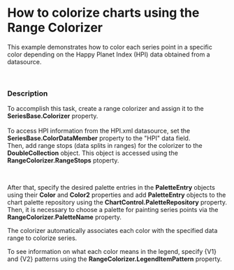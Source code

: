 # How to colorize charts using the Range Colorizer 


This example demonstrates how to color each series point in a specific color depending on the Happy Planet Index (HPI) data obtained from a datasource. <br />
<p> </p>


<h3>Description</h3>

To accomplish this task, create a range colorizer and assign it to the <strong>SeriesBase.Colorizer</strong> property.<br /><br />To access HPI information from the HPI.xml datasource, set the <strong>SeriesBase.ColorDataMember</strong> property to the "HPI" data field.<br />Then, add range stops (data splits in ranges) for the colorizer to the<strong> DoubleCollection</strong> object. This object is accessed using the<strong> RangeColorizer.RangeStops</strong> ptoperty.
<p>&nbsp;</p>
<p>After that, specify the desired palette entries in the <strong>PaletteEntry</strong> objects using their <strong>Color</strong> and <strong>Color2</strong> properties and add <strong>PaletteEntry</strong> objects to the chart palette repository using the <strong>ChartControl.PaletteRepository</strong> property. Then, it is necessary to choose a palette for painting series points via the <strong>RangeColorizer.PaletteName</strong> property.</p>
<p>The colorizer automatically associates each color with the specified data range to colorize series.</p>
<p>To see information on what each color means in the legend, specify {V1} and {V2} patterns using the <strong>RangeColorizer.LegendItemPattern</strong> property.</p>

<br/>


